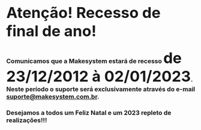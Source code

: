 ### <span style="font-size: 30pt;">Atenção! Recesso de final de ano!</span>

### Comunicamos que a <b>Makesystem</b> estará de recesso <span style="font-size: 30pt;">de 23/12/2012 à 02/01/2023</span>.<br/> Neste período o suporte será exclusivamente através do e-mail suporte@makesystem.com.br.

### Desejamos a todos um Feliz Natal e um 2023 repleto de realizações!!!